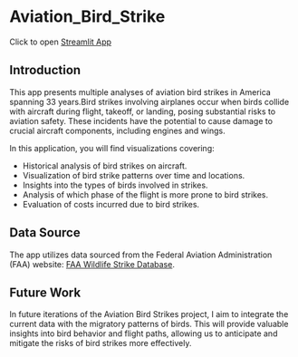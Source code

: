 # Aviation_Bird_Strike

Click to open [Streamlit App](https://aviationbirdstrike.streamlit.app/)
## Introduction
This app presents multiple analyses of aviation bird strikes in America spanning 33 years.Bird strikes involving airplanes occur when birds collide with aircraft during flight, takeoff, or landing, posing substantial risks to aviation safety. These incidents have the potential to cause damage to crucial aircraft components, including engines and wings.

In this application, you will find visualizations covering:

- Historical analysis of bird strikes on aircraft.
- Visualization of bird strike patterns over time and locations.
- Insights into the types of birds involved in strikes.
- Analysis of which phase of the flight is more prone to bird strikes.
- Evaluation of costs incurred due to bird strikes.


## Data Source

The app utilizes data sourced from the Federal Aviation Administration (FAA) website: [FAA Wildlife Strike Database](https://wildlife.faa.gov/search).

## Future Work

In future iterations of the Aviation Bird Strikes project, I aim to integrate the current data with the migratory patterns of birds. This will provide valuable insights into bird behavior and flight paths, allowing us to anticipate and mitigate the risks of bird strikes more effectively.
